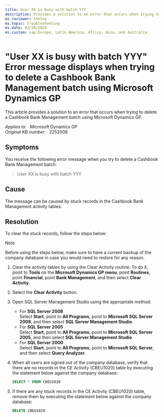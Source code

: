 ```yaml
---
title: User XX is busy with batch YYY
description: Provides a solution to an error that occurs when trying to delete a Cashbook Bank Management batch using Microsoft Dynamics GP.
ms.reviewer: theley
ms.topic: troubleshooting
ms.date: 03/20/2024
ms.custom: sap:Europe, Latin America, Africa, Asia, and Australia
---
```

# "User XX is busy with batch YYY" Error message displays  when trying to delete a Cashbook Bank Management batch using Microsoft Dynamics GP

This article provides a solution to an error that occurs when trying to delete a Cashbook Bank Management batch using Microsoft Dynamics GP.

_Applies to:_ &nbsp; Microsoft Dynamics GP  
_Original KB number:_ &nbsp; 2252006

## Symptoms

You receive the following error message when you try to delete a Cashbook Bank Management batch:

> User XX is busy with batch YYY

## Cause

The message can be caused by stuck records in the Cashbook Bank Management activity tables.

## Resolution

To clear the stuck records, follow the steps below:

> [!NOTE]
> Before using the steps below, make sure to have a current backup of the company database in case you would need to restore for any reason.

1. Clear the activity tables by using the Clear Activity routine.  To do it, point to **Tools** on the **Microsoft Dynamics GP menu**, point **Routines**, point **Financial**, point **Bank Management**, and then select **Clear Activity**.

2. Select the **Clear Activity** button.

3. Open SQL Server Management Studio using the appropriate method:

    - For **SQL Server 2008**  
        Select **Start**, point to **All Programs**, point to **Microsoft SQL Server 2008**, and then select **SQL Server Management Studio**.
    - For **SQL Server 2005**  
        Select **Start**, point to **All Programs**, point to **Microsoft SQL Server 2005**, and then select **SQL Server Management Studio**.
    - For **SQL Server 2000**  
        Select **Start**, point to **All Programs**, point to **Microsoft SQL Server**, and then select **Query Analyzer**.

4. When all users are signed out of the company database, verify that there are no records in the CE Activity (CBEU1020) table by executing the statement below against the company database:

    ```sql
    SELECT * FROM CBEU1020
    ```

5. If there are any stuck records in the CE Activity (CBEU1020) table, remove them by executing the statement below against the company database:

    ```sql
    DELETE CBEU1020
    ```
